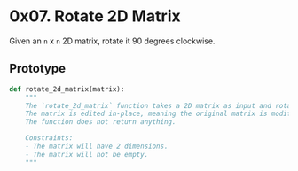 # 0x07. Rotate 2D Matrix

Given an `n` x `n` 2D matrix, rotate it 90 degrees clockwise.

## Prototype

```python
def rotate_2d_matrix(matrix):
    """
    The `rotate_2d_matrix` function takes a 2D matrix as input and rotates it 90 degrees clockwise.
    The matrix is edited in-place, meaning the original matrix is modified.
    The function does not return anything.

    Constraints:
    - The matrix will have 2 dimensions.
    - The matrix will not be empty.
    """
